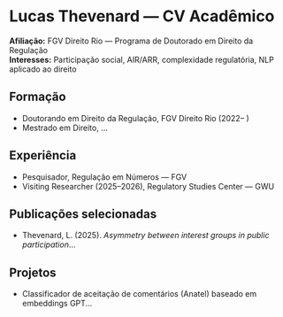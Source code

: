 # Lucas Thevenard — CV Acadêmico

**Afiliação:** FGV Direito Rio — Programa de Doutorado em Direito da Regulação  
**Interesses:** Participação social, AIR/ARR, complexidade regulatória, NLP aplicado ao direito

## Formação
- Doutorando em Direito da Regulação, FGV Direito Rio (2022– )
- Mestrado em Direito, ...

## Experiência
- Pesquisador, Regulação em Números — FGV
- Visiting Researcher (2025–2026), Regulatory Studies Center — GWU

## Publicações selecionadas
- Thevenard, L. (2025). *Asymmetry between interest groups in public participation*...

## Projetos
- Classificador de aceitação de comentários (Anatel) baseado em embeddings GPT...
